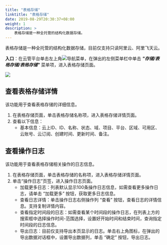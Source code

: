 ```yaml
---
title: "表格存储"
linktitle: "表格存储"
date: 2019-08-29T20:30:37+08:00
weight: 1
description: >
    表格存储是一种全托管的结构化数据存储。
---
```


表格存储是一种全托管的结构化数据存储，目前仅支持只读阿里云、阿里飞天云。

**入口**：在云管平台单击左上角![](../../images/intro/nav.png)导航菜单，在弹出的左侧菜单栏中单击 **_"存储/表格存储/表格存储"_** 菜单项，进入表格存储页面。

![](../../images/storage/table.png)

## 查看表格存储详情

该功能用于查看表格存储的详细信息。

1. 在表格存储页面，单击表格存储名称项，进入表格存储详情页面。
2. 查看以下信息：
   - 基本信息：云上ID、ID、名称、状态、域、项目、平台、区域、可用区、云账号、云订阅、创建时间、更新时间、备注。

## 查看操作日志

该功能用于查看表格存储相关操作的日志信息。

1. 在表格存储页面，单击表格存储的名称项，进入表格存储详情页面。
2. 单击“操作日志”页签，进入操作日志页面。
   - 加载更多日志：列表默认显示100条操作日志信息，如需查看更多操作日志，请单击 “加载更多” 按钮，获取更多日志信息。
   - 查看日志详情：单击操作日志右侧操作列 “查看” 按钮，查看日志的详情信息。支持复制详情内容。
   - 查看指定时间段的日志：如需查看某个时间段的操作日志，在列表上方的搜索框中选择操作时间-范围选择，设置好开始时间和结束时间，查询指定时间段的日志信息。
   - 导出日志：目前仅支持导出本页显示的日志。单击右上角图标，在弹出的导出数据对话框中，设置导出数据列，单击 “确定” 按钮，导出日志。